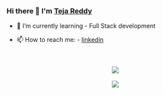 ### Hi there 👋 I'm [Teja Reddy](https://therealtejareddy.vercel.app/)

<!--
**teja003/teja003** is a ✨ _special_ ✨ repository because its `README.md` (this file) appears on your GitHub profile.

Here are some ideas to get you started:
-->
<!--
- 🔭 I’m currently working on ... 
- -->

- 🌱 I’m currently learning - Full Stack development
<!--
- 👯 I’m looking to collaborate on ...
- 🤔 I’m looking for help with ...
- 💬 Ask me about ...
- -->
- 📫 How to reach me: - [linkedin](https://www.linkedin.com/in/yuvateja-reddy-m-b59b61192/)

 <!--
- 😄 Pronouns: ...
- -->
<!-- - ⚡ Fun fact: ... I'm movie Lover 😻 -->
<br>
<br>
<div align="center">
<img align="center" src="https://github-readme-stats.vercel.app/api?username=therealtejareddy&show_icons=true&title_color=ffffff&icon_color=ff1616&text_color=ffde59&bg_color=000000">
 </div>
<br>
<div align="center">
<img align="center" src="https://github-readme-stats.vercel.app/api/top-langs/?username=therealtejareddy&layout=compact">
</div>
